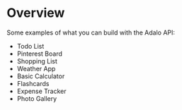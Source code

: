 # Overview

Some examples of what you can build with the Adalo API:

- Todo List
- Pinterest Board
- Shopping List
- Weather App
- Basic Calculator
- Flashcards
- Expense Tracker
- Photo Gallery
